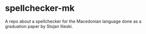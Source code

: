 # spellchecker-mk
A repo about a spellchecker for the Macedonian language done as a graduation paper by Stojan Ilieski.
